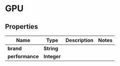 
# GPU

## Properties
Name | Type | Description | Notes
------------ | ------------- | ------------- | -------------
**brand** | **String** |  | 
**performance** | **Integer** |  | 



